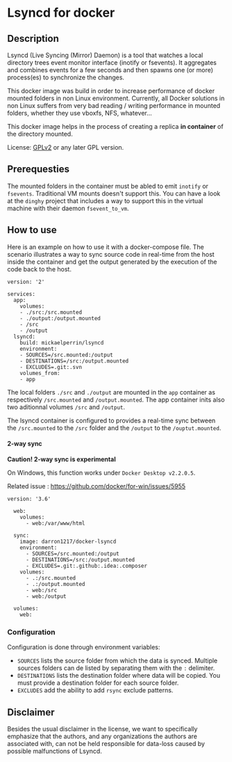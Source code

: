 Lsyncd for docker 
======================================
Description
-----------
Lsyncd (Live Syncing (Mirror) Daemon) is a tool that watches a local directory trees event monitor interface (inotify or fsevents).
It aggregates and combines events for a few seconds and then spawns one (or more) process(es) to synchronize the changes. 

This docker image was build in order to increase performance of docker mounted folders in non Linux environment. Currently, all Docker solutions in non Linux
suffers from very bad reading / writing performance in mounted folders, whether they use vboxfs, NFS, whatever...

This docker image helps in the process of creating a replica **in container** of the directory mounted.

License: [GPLv2](http://www.fsf.org/licensing/licenses/info/GPLv2.html) or any later GPL version.

Prerequesties
-------------

The mounted folders in the container must be abled to emit `inotify` or `fsevents`. Traditional VM mounts doesn't support this. You can have a look at
the `dinghy` project that includes a way to support this in the virtual machine with their daemon `fsevent_to_vm`.

How to use
-----------

Here is an example on how to use it with a docker-compose file. The scenario illustrates a way to sync source code in real-time from the host inside
the container and get the output generated by the execution of the code back to the host.

    version: '2'

    services:
      app:
        volumes:
        - ./src:/src.mounted
        - ./output:/output.mounted
        - /src
        - /output
      lsyncd:
        build: mickaelperrin/lsyncd
        environment:
        - SOURCES=/src.mounted:/output
        - DESTINATIONS=/src:/output.mounted
        - EXCLUDES=.git:.svn
        volumes_from:
        - app
        
The local folders `./src` and `./output` are mounted in the `app` container as respectively `/src.mounted` and `/output.mounted`. 
The app container inits also two aditionnal volumes `/src` and `/output`.
 
The lsyncd container is configured to provides a real-time sync between the `/src.mounted` to the `/src` folder and the `/output` to
the `/ouptut.mounted`.

#### 2-way sync

**Caution! 2-way sync is experimental**

On Windows, this function works under `Docker Desktop v2.2.0.5`.

Related issue : https://github.com/docker/for-win/issues/5955
```
version: '3.6'

  web:
    volumes:
      - web:/var/www/html

  sync:
    image: darron1217/docker-lsyncd
    environment:
      - SOURCES=/src.mounted:/output
      - DESTINATIONS=/src:/output.mounted
      - EXCLUDES=.git:.github:.idea:.composer
    volumes:
      - .:/src.mounted
      - .:/output.mounted
      - web:/src
      - web:/output

  volumes:
    web:
```


### Configuration

Configuration is done through environment variables:

- `SOURCES` lists the source folder from which the data is synced. Multiple sources folders can de listed by separating them with the `:` delimiter.
- `DESTINATIONS` lists the destination folder where data will be copied. You must provide a destination folder for each source folder.
- `EXCLUDES` add the ability to add `rsync` exclude patterns.

Disclaimer
----------
Besides the usual disclaimer in the license, we want to specifically emphasize that the authors, and any organizations the authors are associated with, can not be held responsible for data-loss caused by possible malfunctions of Lsyncd.

